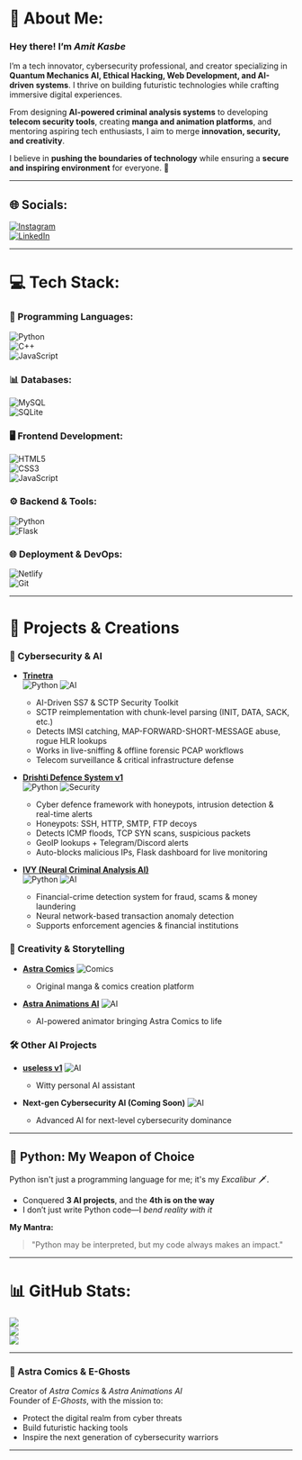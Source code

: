 # 💫 About Me:
### Hey there! I’m *Amit Kasbe*  
I’m a tech innovator, cybersecurity professional, and creator specializing in **Quantum Mechanics AI, Ethical Hacking, Web Development, and AI-driven systems**. I thrive on building futuristic technologies while crafting immersive digital experiences.  

From designing **AI-powered criminal analysis systems** to developing **telecom security tools**, creating **manga and animation platforms**, and mentoring aspiring tech enthusiasts, I aim to merge **innovation, security, and creativity**.  

I believe in **pushing the boundaries of technology** while ensuring a **secure and inspiring environment** for everyone. 🚀  

---

## 🌐 Socials:
[![Instagram](https://img.shields.io/badge/Instagram-%23E4405F.svg?logo=Instagram&logoColor=white)](https://instagram.com/amit_kasbe_23)  
[![LinkedIn](https://img.shields.io/badge/LinkedIn-%230077B5.svg?logo=linkedin&logoColor=white)](https://www.linkedin.com/in/amit-kasbe-a85896235/)

---

# 💻 Tech Stack:  
### 🚀 Programming Languages:  
![Python](https://img.shields.io/badge/Python-%2314354C.svg?style=flat&logo=python&logoColor=%23FFDD54)  
![C++](https://img.shields.io/badge/C%2B%2B-%2300599C.svg?style=flat&logo=c%2B%2B&logoColor=white)  
![JavaScript](https://img.shields.io/badge/JavaScript-%23F7DF1E.svg?style=flat&logo=javascript&logoColor=%23000000)  

### 📊 Databases:  
![MySQL](https://img.shields.io/badge/MySQL-%234479A1.svg?style=flat&logo=mysql&logoColor=white)  
![SQLite](https://img.shields.io/badge/SQLite-%2307405e.svg?style=flat&logo=sqlite&logoColor=white)  

### 🖥 Frontend Development:  
![HTML5](https://img.shields.io/badge/HTML5-%23E34F26.svg?style=flat&logo=html5&logoColor=white)  
![CSS3](https://img.shields.io/badge/CSS3-%231572B6.svg?style=flat&logo=css3&logoColor=white)  
![JavaScript](https://img.shields.io/badge/JavaScript-%23323330.svg?style=flat&logo=javascript&logoColor=%23F7DF1E)  

### ⚙ Backend & Tools:  
![Python](https://img.shields.io/badge/Python-%2314354C.svg?style=flat&logo=python&logoColor=%23FFDD54)  
![Flask](https://img.shields.io/badge/Flask-%23000.svg?style=flat&logo=flask&logoColor=white)    

### 🌐 Deployment & DevOps:  
![Netlify](https://img.shields.io/badge/Netlify-%2300C7B7.svg?style=flat&logo=netlify&logoColor=white)    
![Git](https://img.shields.io/badge/Git-%23F05033.svg?style=flat&logo=git&logoColor=white)  

---

# 🚀 Projects & Creations  

### 🔐 Cybersecurity & AI  

- **[Trinetra](https://github.com/your-username/trinetra)**  
  ![Python](https://img.shields.io/badge/Python-%2314354C.svg?style=flat&logo=python&logoColor=%23FFDD54) ![AI](https://img.shields.io/badge/AI-%23FF6F61.svg)  
  - AI-Driven SS7 & SCTP Security Toolkit  
  - SCTP reimplementation with chunk-level parsing (INIT, DATA, SACK, etc.)  
  - Detects IMSI catching, MAP-FORWARD-SHORT-MESSAGE abuse, rogue HLR lookups  
  - Works in live-sniffing & offline forensic PCAP workflows  
  - Telecom surveillance & critical infrastructure defense  

- **[Drishti Defence System v1](https://github.com/your-username/drishti)**  
  ![Python](https://img.shields.io/badge/Python-%2314354C.svg?style=flat&logo=python&logoColor=%23FFDD54) ![Security](https://img.shields.io/badge/Security-%230077B5.svg)  
  - Cyber defence framework with honeypots, intrusion detection & real-time alerts  
  - Honeypots: SSH, HTTP, SMTP, FTP decoys  
  - Detects ICMP floods, TCP SYN scans, suspicious packets  
  - GeoIP lookups + Telegram/Discord alerts  
  - Auto-blocks malicious IPs, Flask dashboard for live monitoring  

- **[IVY (Neural Criminal Analysis AI)](https://github.com/your-username/ivy)**  
  ![Python](https://img.shields.io/badge/Python-%2314354C.svg?style=flat&logo=python&logoColor=%23FFDD54) ![AI](https://img.shields.io/badge/AI-%23FF6F61.svg)  
  - Financial-crime detection system for fraud, scams & money laundering  
  - Neural network-based transaction anomaly detection  
  - Supports enforcement agencies & financial institutions  

### 🎨 Creativity & Storytelling  

- **[Astra Comics](https://github.com/your-username/astra-comics)** ![Comics](https://img.shields.io/badge/Comics-%23FF4500.svg)  
  - Original manga & comics creation platform  

- **[Astra Animations AI](https://github.com/your-username/astra-animations-ai)** ![AI](https://img.shields.io/badge/AI-%23FF6F61.svg)  
  - AI-powered animator bringing Astra Comics to life  

### 🛠 Other AI Projects  

- **[useless v1](https://github.com/your-username/useless-v1)** ![AI](https://img.shields.io/badge/AI-%23FF6F61.svg)  
  - Witty personal AI assistant  

- **Next-gen Cybersecurity AI (Coming Soon)** ![AI](https://img.shields.io/badge/AI-%23FF6F61.svg)  
  - Advanced AI for next-level cybersecurity dominance  

---

## 🐍 Python: My Weapon of Choice  
Python isn't just a programming language for me; it's my *Excalibur* 🗡.  

- Conquered **3 AI projects**, and the **4th is on the way**  
- I don’t just write Python code—I *bend reality with it*  

**My Mantra:**  
> "Python may be interpreted, but my code always makes an impact."  

---

# 📊 GitHub Stats:
![](https://github-readme-stats.vercel.app/api?username=Lucifer-0217&theme=dark&hide_border=false&include_all_commits=false&count_private=false)<br/>
![](https://github-readme-streak-stats.herokuapp.com/?user=Lucifer-0217&theme=dark&hide_border=false)<br/>
![](https://github-readme-stats.vercel.app/api/top-langs/?username=Lucifer-0217&theme=dark&hide_border=false&include_all_commits=false&count_private=false&layout=compact)  

---

### 🚀 Astra Comics & E-Ghosts  
Creator of *Astra Comics* & *Astra Animations AI*  
Founder of *E-Ghosts*, with the mission to:  
- Protect the digital realm from cyber threats  
- Build futuristic hacking tools  
- Inspire the next generation of cybersecurity warriors  

---

<!-- Proudly created with GPRM ( https://gprm.itsvg.in ) -->

